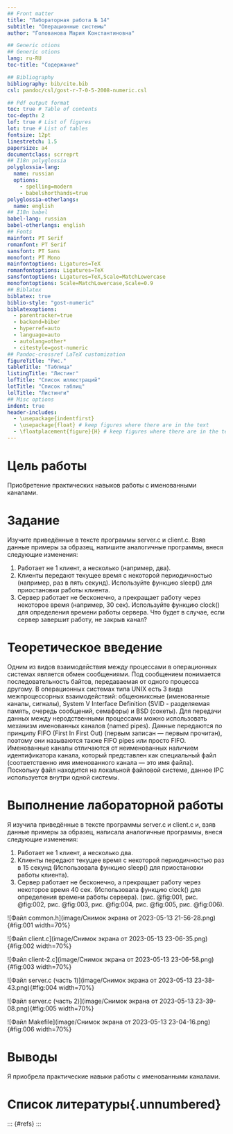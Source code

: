 ```yaml
---
## Front matter
title: "Лабораторная работа № 14"
subtitle: "Операционные системы"
author: "Голованова Мария Константиновна"

## Generic otions
## Generic otions
lang: ru-RU
toc-title: "Содержание"

## Bibliography
bibliography: bib/cite.bib
csl: pandoc/csl/gost-r-7-0-5-2008-numeric.csl

## Pdf output format
toc: true # Table of contents
toc-depth: 2
lof: true # List of figures
lot: true # List of tables
fontsize: 12pt
linestretch: 1.5
papersize: a4
documentclass: scrreprt
## I18n polyglossia
polyglossia-lang:
  name: russian
  options:
	- spelling=modern
	- babelshorthands=true
polyglossia-otherlangs:
  name: english
## I18n babel
babel-lang: russian
babel-otherlangs: english
## Fonts
mainfont: PT Serif
romanfont: PT Serif
sansfont: PT Sans
monofont: PT Mono
mainfontoptions: Ligatures=TeX
romanfontoptions: Ligatures=TeX
sansfontoptions: Ligatures=TeX,Scale=MatchLowercase
monofontoptions: Scale=MatchLowercase,Scale=0.9
## Biblatex
biblatex: true
biblio-style: "gost-numeric"
biblatexoptions:
  - parentracker=true
  - backend=biber
  - hyperref=auto
  - language=auto
  - autolang=other*
  - citestyle=gost-numeric
## Pandoc-crossref LaTeX customization
figureTitle: "Рис."
tableTitle: "Таблица"
listingTitle: "Листинг"
lofTitle: "Список иллюстраций"
lotTitle: "Список таблиц"
lolTitle: "Листинги"
## Misc options
indent: true
header-includes:
  - \usepackage{indentfirst}
  - \usepackage{float} # keep figures where there are in the text
  - \floatplacement{figure}{H} # keep figures where there are in the text
---
```


# Цель работы

Приобретение практических навыков работы с именованными каналами.

# Задание

Изучите приведённые в тексте программы server.c и client.c. Взяв данные примеры за образец, напишите аналогичные программы, внеся следующие изменения:
1. Работает не 1 клиент, а несколько (например, два).
2. Клиенты передают текущее время с некоторой периодичностью (например, раз в пять секунд). Используйте функцию sleep() для приостановки работы клиента.
3. Сервер работает не бесконечно, а прекращает работу через некоторое время (например, 30 сек). Используйте функцию clock() для определения времени работы сервера. Что будет в случае, если сервер завершит работу, не закрыв канал?

# Теоретическое введение

Одним из видов взаимодействия между процессами в операционных системах является обмен сообщениями. Под сообщением понимается последовательность байтов, передаваемая от одного процесса другому.
В операционных системах типа UNIX есть 3 вида межпроцессорных взаимодействий: общеюниксные (именованные каналы, сигналы), System V Interface Definition (SVID - разделяемая память, очередь сообщений, семафоры) и BSD (сокеты).
Для передачи данных между неродственными процессами можно использовать механизм именованных каналов (named pipes). Данные передаются по принципу FIFO (First In First Out) (первым записан — первым прочитан), поэтому они называются также FIFO pipes или просто FIFO. Именованные каналы отличаются от неименованных наличием идентификатора канала, который представлен как специальный файл (соответственно имя именованного канала — это имя файла). Поскольку файл находится на локальной файловой системе, данное IPC используется внутри одной системы.

# Выполнение лабораторной работы

Я изучила приведённые в тексте программы server.c и client.c и, взяв данные примеры за образец, написала аналогичные программы, внеся следующие изменения:
1. Работает не 1 клиент, а несколько два.
2. Клиенты передают текущее время с некоторой периодичностью раз в 15 секунд (Использовала функцию sleep() для приостановки работы клиента).
3. Сервер работает не бесконечно, а прекращает работу через некоторое время 40 сек. (Использовала функцию clock() для определения времени работы сервера). (рис. @fig:001, рис. @fig:002, рис. @fig:003, рис. @fig:004, рис. @fig:005, рис. @fig:006).

![Файл common.h](image/Снимок экрана от 2023-05-13 21-56-28.png){#fig:001 width=70%}

![Файл client.c](image/Снимок экрана от 2023-05-13 23-06-35.png){#fig:002 width=70%}

![Файл client-2.c](image/Снимок экрана от 2023-05-13 23-06-58.png){#fig:003 width=70%}

![Файл server.c (часть 1)](image/Снимок экрана от 2023-05-13 23-38-43.png){#fig:004 width=70%}

![Файл server.c (часть 2)](image/Снимок экрана от 2023-05-13 23-39-08.png){#fig:005 width=70%}

![Файл Makefile](image/Снимок экрана от 2023-05-13 23-04-16.png){#fig:006 width=70%}

# Выводы

Я приобрела практические навыки работы с именованными каналами.

# Список литературы{.unnumbered}

::: {#refs}
:::
